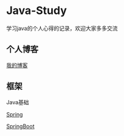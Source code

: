 # Java-Study
学习java的个人心得的记录，欢迎大家多多交流

## 个人博客
[我的博客](https://blog.csdn.net/Coming_Quietly)

## 框架
Java基础

[Spring](https://github.com/Bravo-K/Java-Study/blob/master/Spring.md)

[SpringBoot](https://github.com/Bravo-K/Java-Study/blob/master/Spring%20Boot.md)
